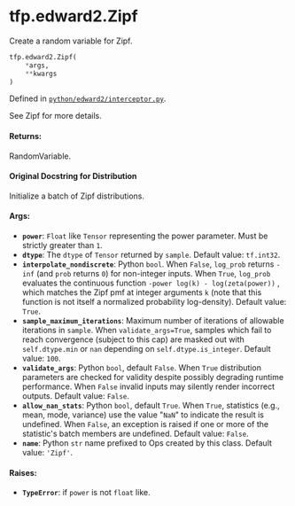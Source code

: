 <div itemscope itemtype="http://developers.google.com/ReferenceObject">
<meta itemprop="name" content="tfp.edward2.Zipf" />
<meta itemprop="path" content="Stable" />
</div>

# tfp.edward2.Zipf

Create a random variable for Zipf.

``` python
tfp.edward2.Zipf(
    *args,
    **kwargs
)
```



Defined in [`python/edward2/interceptor.py`](https://github.com/tensorflow/probability/tree/master/tensorflow_probability/python/edward2/interceptor.py).

<!-- Placeholder for "Used in" -->

See Zipf for more details.

#### Returns:

  RandomVariable.

#### Original Docstring for Distribution

Initialize a batch of Zipf distributions.


#### Args:

* <b>`power`</b>: `Float` like `Tensor` representing the power parameter. Must be
    strictly greater than `1`.
* <b>`dtype`</b>: The `dtype` of `Tensor` returned by `sample`.
    Default value: `tf.int32`.
* <b>`interpolate_nondiscrete`</b>: Python `bool`. When `False`, `log_prob` returns
    `-inf` (and `prob` returns `0`) for non-integer inputs. When `True`,
    `log_prob` evaluates the continuous function `-power log(k) -
    log(zeta(power))` , which matches the Zipf pmf at integer arguments `k`
    (note that this function is not itself a normalized probability
    log-density).
    Default value: `True`.
* <b>`sample_maximum_iterations`</b>: Maximum number of iterations of allowable
    iterations in `sample`. When `validate_args=True`, samples which fail to
    reach convergence (subject to this cap) are masked out with
    `self.dtype.min` or `nan` depending on `self.dtype.is_integer`.
    Default value: `100`.
* <b>`validate_args`</b>: Python `bool`, default `False`. When `True` distribution
    parameters are checked for validity despite possibly degrading runtime
    performance. When `False` invalid inputs may silently render incorrect
    outputs.
    Default value: `False`.
* <b>`allow_nan_stats`</b>: Python `bool`, default `True`. When `True`, statistics
    (e.g., mean, mode, variance) use the value "`NaN`" to indicate the
    result is undefined. When `False`, an exception is raised if one or more
    of the statistic's batch members are undefined.
    Default value: `False`.
* <b>`name`</b>: Python `str` name prefixed to Ops created by this class.
    Default value: `'Zipf'`.


#### Raises:

* <b>`TypeError`</b>: if `power` is not `float` like.